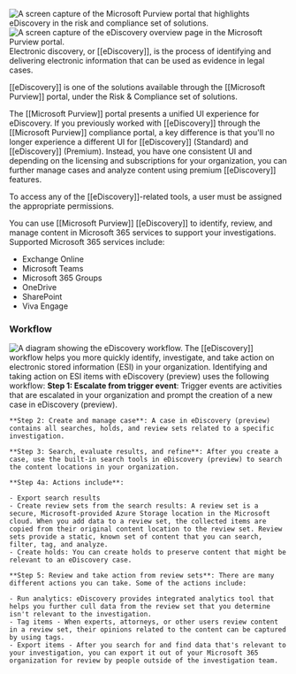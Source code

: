 ![A screen capture of the Microsoft Purview portal that highlights eDiscovery in the risk and compliance set of solutions.](https://learn.microsoft.com/en-us/training/wwl-sci/describe-purview-risk-compliance-governance/media/purview-portal-risk-compliance.png)
![A screen capture of the eDiscovery overview page in the Microsoft Purview portal.](https://learn.microsoft.com/en-us/training/wwl-sci/describe-purview-risk-compliance-governance/media/ediscovery-overview.png)
Electronic discovery, or [[eDiscovery]], is the process of identifying and delivering electronic information that can be used as evidence in legal cases.

[[eDiscovery]] is one of the solutions available through the [[Microsoft Purview]] portal, under the Risk & Compliance set of solutions.

The [[Microsoft Purview]] portal presents a unified UI experience for eDiscovery. If you previously worked with [[eDiscovery]] through the [[Microsoft Purview]] compliance portal, a key difference is that you'll no longer experience a different UI for [[eDiscovery]] (Standard) and [[eDiscovery]] (Premium). Instead, you have one consistent UI and depending on the licensing and subscriptions for your organization, you can further manage cases and analyze content using premium [[eDiscovery]] features.

To access any of the [[eDiscovery]]-related tools, a user must be assigned the appropriate permissions.

You can use [[Microsoft Purview]] [[eDiscovery]] to identify, review, and manage content in Microsoft 365 services to support your investigations. Supported Microsoft 365 services include:
- Exchange Online
- Microsoft Teams
- Microsoft 365 Groups
- OneDrive
- SharePoint
- Viva Engage
### Workflow
![A diagram showing the eDiscovery workflow.](https://learn.microsoft.com/en-us/training/wwl-sci/describe-purview-risk-compliance-governance/media/ediscovery-workflow.png)
The [[eDiscovery]] workflow helps you more quickly identify, investigate, and take action on electronic stored information (ESI) in your organization. Identifying and taking action on ESI items with eDiscovery (preview) uses the following workflow:
	**Step 1: Escalate from trigger event**: Trigger events are activities that are escalated in your organization and prompt the creation of a new case in eDiscovery (preview).
	
	**Step 2: Create and manage case**: A case in eDiscovery (preview) contains all searches, holds, and review sets related to a specific investigation.
	
	**Step 3: Search, evaluate results, and refine**: After you create a case, use the built-in search tools in eDiscovery (preview) to search the content locations in your organization.
	
	**Step 4a: Actions include**:
	
	- Export search results
	- Create review sets from the search results: A review set is a secure, Microsoft-provided Azure Storage location in the Microsoft cloud. When you add data to a review set, the collected items are copied from their original content location to the review set. Review sets provide a static, known set of content that you can search, filter, tag, and analyze.
	- Create holds: You can create holds to preserve content that might be relevant to an eDiscovery case.
	
	**Step 5: Review and take action from review sets**: There are many different actions you can take. Some of the actions include:
	
	- Run analytics: eDiscovery provides integrated analytics tool that helps you further cull data from the review set that you determine isn't relevant to the investigation.
	- Tag items - When experts, attorneys, or other users review content in a review set, their opinions related to the content can be captured by using tags.
	- Export items - After you search for and find data that's relevant to your investigation, you can export it out of your Microsoft 365 organization for review by people outside of the investigation team.